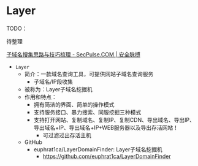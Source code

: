 # Layer

TODO：

待整理

[子域名搜集思路与技巧梳理 - SecPulse.COM | 安全脉搏](https://www.secpulse.com/archives/53182.html)

* `Layer`
  * 简介：一款域名查询工具，可提供网站子域名查询服务
    * 子域名/IP段收集
  * 被称为：Layer子域名挖掘机
  * 作用和特点：
    * 拥有简洁的界面、简单的操作模式
    * 支持服务接口、暴力搜索、同服挖掘三种模式
    * 支持打开网站、复制域名、复制IP、复制CDN、导出域名、导出IP、导出域名+IP、导出域名+IP+WEB服务器以及导出存活网站！
      * 可过滤过出存活主机
  * GitHub
    * euphrat1ca/LayerDomainFinder: Layer子域名挖掘机
      * https://github.com/euphrat1ca/LayerDomainFinder

